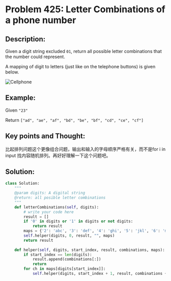# Problem 425: Letter Combinations of a phone number

## Description:

Given a digit string excluded `01`, return all possible letter combinations that the number could represent.

A mapping of digit to letters \(just like on the telephone buttons\) is given below.

![Cellphone](https://lintcode-media.s3.amazonaws.com/problem/200px-Telephone-keypad2.svg.png)

## Example:

Given `"23"`

Return `["ad", "ae", "af", "bd", "be", "bf", "cd", "ce", "cf"]`

## Key points and Thought:

比起排列问题这个更像组合问题，输出和输入的字母顺序严格有关，而不是for i in input 找内容随机排列。再好好理解一下这个问题吧。

## Solution:

```python
class Solution:
    """
    @param digits: A digital string
    @return: all posible letter combinations
    """
    def letterCombinations(self, digits):
        # write your code here
        result = []
        if '0' in digits or '1' in digits or not digits:
            return result
        maps = {'2': 'abc', '3': 'def', '4': 'ghi', '5': 'jkl', '6': 'mno', '7': 'pqrs', '8': 'tuv', '9': 'wxyz'}
        self.helper(digits, 0, result, "", maps)
        return result
        
    def helper(self, digits, start_index, result, combinations, maps):
        if start_index == len(digits):
            result.append(combinations[:])
            return 
        for ch in maps[digits[start_index]]:
            self.helper(digits, start_index + 1, result, combinations + ch, maps)
            
```

##  

